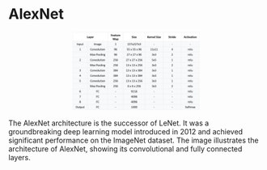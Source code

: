 # AlexNet
<div style="text-align: center;">
    <img src="../../docs/architectures/AlexNet.png" alt="alexnet architecture" width="50%">
</div>

The AlexNet architecture is the successor of LeNet. It was a groundbreaking deep learning model introduced in 2012 and achieved significant performance on the ImageNet dataset. The image illustrates the architecture of AlexNet, showing its convolutional and fully connected layers.